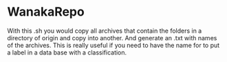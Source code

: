 # WanakaRepo

With this .sh you would copy all archives that contain the folders in a directory of origin and copy into another. 
And generate an .txt with names of the archives.
This is really useful if you need to have the name for to put a label in a data base with a classification.
